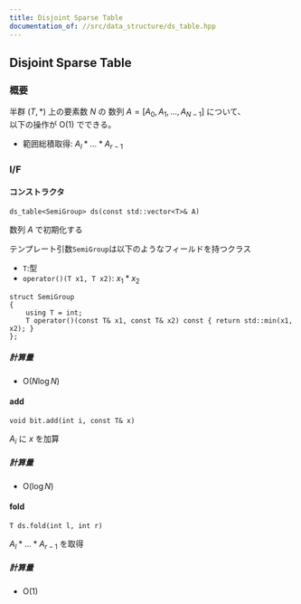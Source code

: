 ```yaml
---
title: Disjoint Sparse Table
documentation_of: //src/data_structure/ds_table.hpp
---
```


## Disjoint Sparse Table

### 概要

半群 $(T, \ast)$ 上の要素数 $N$ の 数列 $A = \lbrack A _ 0, A _ 1, \dots , A _ {N-1}\rbrack$ について、  
以下の操作が $\mathrm{O}(1)$ でできる。

- 範囲総積取得: $A _ l \ast \dots \ast A _ {r-1}$

### I/F

#### コンストラクタ

```
ds_table<SemiGroup> ds(const std::vector<T>& A)
```

数列 $A$ で初期化する

テンプレート引数`SemiGroup`は以下のようなフィールドを持つクラス

- `T`:型
- `operator()(T x1, T x2)`: $x _ 1 \ast x _ 2$

```
struct SemiGroup
{
    using T = int;
    T operator()(const T& x1, const T& x2) const { return std::min(x1, x2); }
};
```

##### 計算量

- $\mathrm{O}(N\log N)$

#### add

```
void bit.add(int i, const T& x)
```

$A _ i$ に $x$ を加算

##### 計算量

- $\mathrm{O}(\log N)$

#### fold

```
T ds.fold(int l, int r)
```

$A _ l \ast \dots \ast A _ {r-1}$ を取得

##### 計算量

- $\mathrm{O}(1)$


